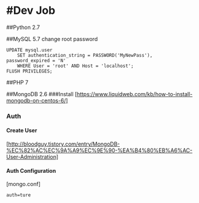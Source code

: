 #Dev Job
======
##Python 2.7

##MySQL 5.7
change root password

	UPDATE mysql.user
	    SET authentication_string = PASSWORD('MyNewPass'), password_expired = 'N'
	    WHERE User = 'root' AND Host = 'localhost';
	FLUSH PRIVILEGES;

##PHP 7

##MongoDB 2.6
###Install
[https://www.liquidweb.com/kb/how-to-install-mongodb-on-centos-6/]
### Auth
#### Create User
[http://bloodguy.tistory.com/entry/MongoDB-%EC%82%AC%EC%9A%A9%EC%9E%90-%EA%B4%80%EB%A6%AC-User-Administration]
#### Auth Configuration
[mongo.conf]

	auth=ture

